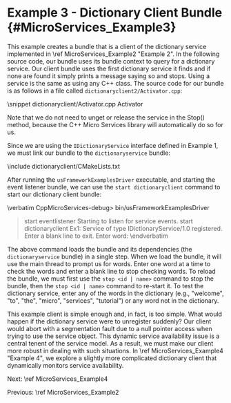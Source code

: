 Example 3 - Dictionary Client Bundle   {#MicroServices_Example3}
====================================

This example creates a bundle that is a client of the dictionary service
implemented in \ref MicroServices_Example2 "Example 2". In the following
source code, our bundle uses its bundle context to query for a dictionary
service. Our client bundle uses the first dictionary service it finds and
if none are found it simply prints a message saying so and stops. Using
a service is the same as using any C++ class. The source code for our
bundle is as follows in a file called `dictionaryclient2/Activator.cpp`:

\snippet dictionaryclient/Activator.cpp Activator

Note that we do not need to unget or release the service in the Stop()
method, because the C++ Micro Services library will automatically do so
for us.

Since we are using the `IDictionaryService` interface defined in Example 1,
we must link our bundle to the `dictionaryservice` bundle:

\include dictionaryclient/CMakeLists.txt

After running the `usFrameworkExamplesDriver` executable, and starting the event
listener bundle, we can use the `start dictionaryclient` command to start
our dictionary client bundle:

\verbatim
CppMicroServices-debug> bin/usFrameworkExamplesDriver
> start eventlistener
Starting to listen for service events.
> start dictionaryclient
Ex1: Service of type IDictionaryService/1.0 registered.
Enter a blank line to exit.
Enter word:
\endverbatim

The above command loads the bundle and its dependencies (the `dictionaryservice`
bundle) in a single step. When we load the bundle, it will use the main thread to
prompt us for words. Enter one word at a time to check the words and enter a
blank line to stop checking words. To reload the bundle, we must first use the
`stop <id | name>` command to stop the bundle, then the `stop <id | name>`
command to re-start it.
To test the dictionary service, enter any of the words in the dictionary
(e.g., "welcome", "to", "the", "micro", "services", "tutorial") or any word not
in the dictionary.

This example client is simple enough and, in fact, is too simple. What would
happen if the dictionary service were to unregister suddenly? Our client would
abort with a segmentation fault due to a null pointer access when trying to use
the service object. This dynamic service availability issue is a central tenent
of the service model. As a result, we must make our client more robust in dealing
with such situations. In \ref MicroServices_Example4 "Example 4", we explore a
slightly more complicated dictionary client that dynamically monitors service
availability.

Next: \ref MicroServices_Example4

Previous: \ref MicroServices_Example2
